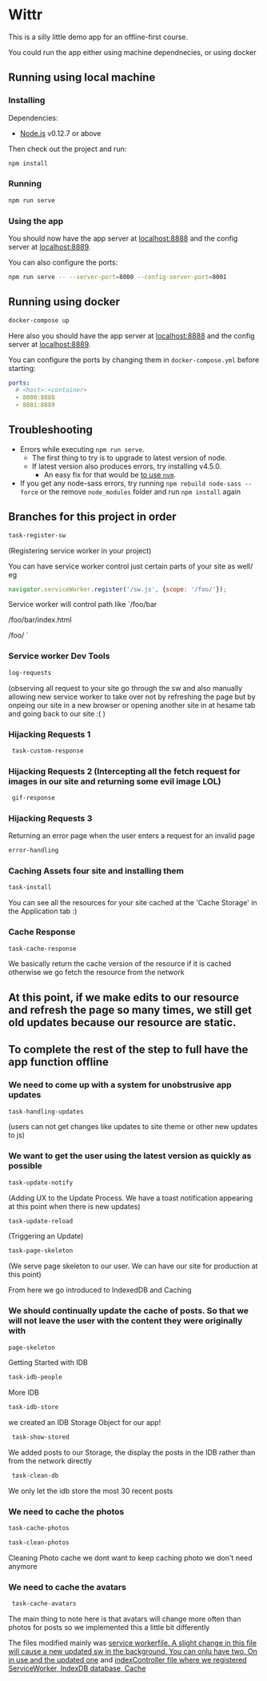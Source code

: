 # Wittr

This is a silly little demo app for an offline-first course.

You could run the app either using machine dependnecies, or using docker

## Running using local machine

### Installing

Dependencies:

* [Node.js](https://nodejs.org/en/) v0.12.7 or above

Then check out the project and run:

```sh
npm install
```

### Running

```sh
npm run serve
```

### Using the app

You should now have the app server at [localhost:8888](http://localhost:8888) and the config server at [localhost:8889](http://localhost:8889).

You can also configure the ports:

```sh
npm run serve -- --server-port=8000 --config-server-port=8001
```

## Running using docker

```sh
docker-compose up
```

Here also you should have the app server at [localhost:8888](http://localhost:8888) and the config server at [localhost:8889](http://localhost:8889).

You can configure the ports by changing them in `docker-compose.yml` before starting:

```yml
ports:
  # <host>:<container>
  - 8000:8888
  - 8001:8889
```

## Troubleshooting

* Errors while executing `npm run serve`.
  * The first thing to try is to upgrade to latest version of node.
  * If latest version also produces errors, try installing v4.5.0.
    * An easy fix for that would be [to use `nvm`](http://stackoverflow.com/a/7718438/1585523).
* If you get any node-sass errors, try running `npm rebuild node-sass --force` or the remove `node_modules` folder and run `npm install` again


## Branches for this project in order

```sh
task-register-sw
```
(Registering service worker in your project)

You can have service worker control just certain parts of your site as well/ eg
```js
navigator.serviceWorker.register('/sw.js', {scope: '/foo/'}); 
```

Service worker will control path like
`/foo/bar

/foo/bar/index.html

/foo/ `

### Service worker Dev Tools
```sh 
log-requests
``` 
(observing all request to your site go through the sw and also manually allowing new service worker to take over not by refreshing the page but by onpeing our site in a new browser or opening another site in at hesame tab and going back to our site :(  )

### Hijacking Requests 1
```sh
 task-custom-response 
 ```

### Hijacking Requests 2 (Intercepting all the fetch request for images in our site and returning some evil image LOL)
```sh
 gif-response
  ```

### Hijacking Requests 3 
Returning an error page when the user enters a request for an invalid page
```sh 
error-handling 
```

### Caching Assets four site and installing them
```sh 
task-install 
```
You can see all the resources for your site cached at the 'Cache Storage' in the Application tab :)

### Cache Response
```sh 
task-cache-response 
```
We basically return the cache version of the resource if it is cached otherwise we go fetch the resource from the network

## At this point, if we make edits to our resource and refresh the page so many times, we still get old updates because our resource are static. 


## To complete the rest of the step to full have the app function offline

### We need to come up with a system for unobstrusive app updates
```sh 
task-handling-updates 
```
(users can not get changes like updates to site theme or other new updates to js)

### We want to get the user using the latest version as quickly as possible
```sh 
task-update-notify 
```
(Adding UX to the Update Process. We have a toast notification appearing at this point when there is new updates)

```sh 
task-update-reload
``` 
(Triggering an Update)

```sh 
task-page-skeleton
```
 (We serve page skeleton to our user. We can have our site for production at this point)

From here we go introduced to IndexedDB and Caching
### We should continually update the cache of posts. So that we will not leave the user with the content they were originally with
```sh 
page-skeleton 
```
Getting Started with IDB

```sh 
task-idb-people
```
 More IDB

```sh 
task-idb-store
```
 we created an IDB Storage Object for our app!

```sh
 task-show-stored
 ```
  We added posts to our Storage, the display the posts in the IDB rather than from the network directly

```sh
 task-clean-db
```
 We only let the idb store the most 30 recent posts

### We need to cache the photos
```sh 
task-cache-photos
```

```sh 
task-clean-photos
``` 
Cleaning Photo cache we dont want to keep caching photo we don't need anymore

### We need to cache the avatars
```sh
 task-cache-avatars
``` 
 The main thing to note here is that avatars will change more often than photos for posts so we implemented this a little bit differently


The files modified mainly was
[service workerfile. A slight change in this file will cause a new updated sw in the background. You can onlu have two. On in use and the updated one](https://github.com/okpalaChidiebere/wittr/blob/task-cache-avatars/public/js/sw/index.js) and [indexController file where we registered ServiceWorker, IndexDB database, Cache](https://github.com/okpalaChidiebere/wittr/blob/task-cache-avatars/public/js/main/IndexController.js)
